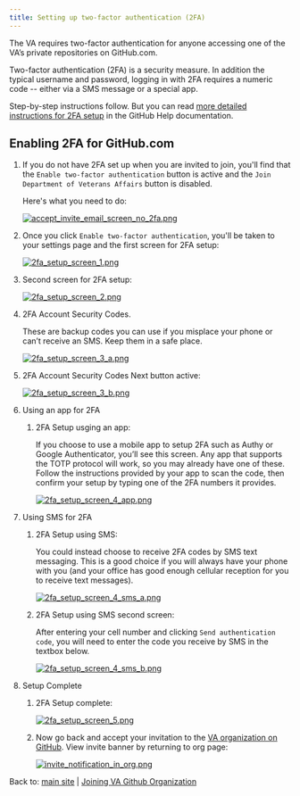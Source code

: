 ```yaml
---
title: Setting up two-factor authentication (2FA)
---
```


The VA requires two-factor authentication for anyone accessing one of the VA’s private repositories on GitHub.com. 

Two-factor authentication (2FA) is a security measure. In addition the typical username and password, logging in with 2FA requires a numeric code -- either via a SMS message or a special app.

Step-by-step instructions follow. But you can read [more detailed instructions for 2FA setup][1] in the GitHub Help documentation.

## Enabling 2FA for GitHub.com

1. If you do not have 2FA set up when you are invited to join, you'll find that the `Enable two-factor authentication` button is active and the `Join Department of Veterans Affairs` button is disabled.

    Here's what you need to do:

    [![accept\_invite\_email\_screen\_no\_2fa.png][image-1]][2]

2. Once you click `Enable two-factor authentication`, you'll be taken to your settings page and the first screen for 2FA setup:

    [![2fa\_setup\_screen\_1.png][image-2]][3]

3. Second screen for 2FA setup:

    [![2fa\_setup\_screen\_2.png][image-3]][4]

4. 2FA Account Security Codes.

    These are backup codes you can use if you misplace your phone or can’t receive an SMS. Keep them in a safe place.

    [![2fa\_setup\_screen\_3\_a.png][image-4]][5]

5. 2FA Account Security Codes Next button active: 

    [![2fa\_setup\_screen\_3\_b.png][image-5]][6]

6. Using an app for 2FA

    1. 2FA Setup usging an app: 

        If you choose to use a mobile app to setup 2FA such as Authy or Google Authenticator, you’ll see this screen. Any app that supports the TOTP protocol will work, so you may already have one of these. Follow the instructions provided by your app to scan the code, then confirm your setup by typing one of the 2FA numbers it provides.

        [![2fa\_setup\_screen\_4\_app.png][image-6]][7]

7. Using SMS for 2FA

    1. 2FA Setup using SMS: 

        You could instead choose to receive 2FA codes by SMS text messaging. This is a good choice if you will always have your phone with you (and your office has good enough cellular reception for you to receive text messages).

        [![2fa\_setup\_screen\_4\_sms\_a.png][image-7]][8]

    2. 2FA Setup using SMS second screen: 

        After entering your cell number and clicking `Send authentication code`, you will need to enter the code you receive by SMS in the textbox below.

        [![2fa\_setup\_screen\_4\_sms\_b.png][image-8]][9]

8. Setup Complete

    1. 2FA Setup complete: 

        [![2fa\_setup\_screen\_5.png][image-9]][10]

    2. Now go back and accept your invitation to the [VA organization on GitHub][11]. View invite banner by returning to org page: 

        [![invite\_notification\_in\_org.png][image-10]][12]

Back to: [main site]({{site.base_url}}/) | [Joining VA Github Organization]({{site.base_url}}/join-va-org/)

[1]: https://help.github.com/en/articles/configuring-two-factor-authentication
[2]: {{site.base_url}}/images/2fa/accept_invite_email_screen_no_2fa.png
[3]: {{site.base_url}}/images/2fa/2fa_setup_screen_1.png
[4]: {{site.base_url}}/images/2fa/2fa_setup_screen_2.png
[5]: {{site.base_url}}/images/2fa/2fa_setup_screen_3_a.png
[6]: {{site.base_url}}/images/2fa/2fa_setup_screen_3_b.png
[7]: {{site.base_url}}/images/2fa/2fa_setup_screen_4_app.png
[8]: {{site.base_url}}/images/2fa/2fa_setup_screen_4_sms_a.png
[9]: {{site.base_url}}/images/2fa/2fa_setup_screen_4_sms_b.png
[10]: {{site.base_url}}/images/2fa/2fa_setup_screen_5.png
[11]: https://github.com/department-of-veterans-affairs
[12]: {{site.base_url}}/images/2fa/invite_notification_in_org.png

[image-1]: {{site.base_url}}/images/2fa/accept_invite_email_screen_no_2fa.png
[image-2]: {{site.base_url}}/images/2fa/2fa_setup_screen_1.png
[image-3]: {{site.base_url}}/images/2fa/2fa_setup_screen_2.png
[image-4]: {{site.base_url}}/images/2fa/2fa_setup_screen_3_a.png
[image-5]: {{site.base_url}}/images/2fa/2fa_setup_screen_3_b.png
[image-6]: {{site.base_url}}/images/2fa/2fa_setup_screen_4_app.png
[image-7]: {{site.base_url}}/images/2fa/2fa_setup_screen_4_sms_a.png
[image-8]: {{site.base_url}}/images/2fa/2fa_setup_screen_4_sms_b.png
[image-9]: {{site.base_url}}/images/2fa/2fa_setup_screen_5.png
[image-10]: {{site.base_url}}/images/2fa/invite_notification_in_org.png
